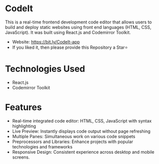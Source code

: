# CodeIt
This is a real-time frontend development code editor that allows users to build and deploy static websites using front end languages (HTML, CSS, JavaScript). It was built using React.js and Codemirror Toolkit.

- Website: https://bit.ly/CodeIt-app
- If you liked it, then please provide this Repository a Star⭐

# Technologies Used
- React.js
- Codemirror Toolkit

# Features
- Real-time integrated code editor: HTML, CSS, JavaScript with syntax highlighting
- Live Preview: Instantly displays code output without page refreshing
- Multiple Panes: Simultaneous work on various code snippets
- Preprocessors and Libraries: Enhance projects with popular technologies and frameworks
- Responsive Design: Consistent experience across desktop and mobile screens.


